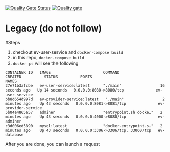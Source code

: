 [![Quality Gate Status](https://sonarcloud.io/api/project_badges/measure?project=NUS-EVCHARGE_ev-provider-service&metric=alert_status)](https://sonarcloud.io/summary/new_code?id=NUS-EVCHARGE_ev-provider-service)
[![Quality gate](https://sonarcloud.io/api/project_badges/quality_gate?project=NUS-EVCHARGE_ev-provider-service)](https://sonarcloud.io/summary/new_code?id=NUS-EVCHARGE_ev-provider-service)

# Legacy (do not follow)

#Steps

1. checkout ev-user-service and `docker-compose build`
2. in this repo, `docker-compose build`
3. `docker ps` will see the following

```
CONTAINER ID   IMAGE                       COMMAND                  CREATED          STATUS          PORTS                               NAMES
27e71b3afcbe   ev-user-service:latest      "./main"                 16 seconds ago   Up 14 seconds   0.0.0.0:8080->8080/tcp              ev-user-service
bb8d654d997d   ev-provider-service:latest   "./main"                 2 minutes ago    Up 43 seconds   0.0.0.0:8081->8081/tcp              ev-provider-service
5b04e4865a57   adminer                     "entrypoint.sh docke…"   2 minutes ago    Up 43 seconds   0.0.0.0:4000->8080/tcp              ev-adminer
c3d006ed5890   mysql:latest                "docker-entrypoint.s…"   2 minutes ago    Up 43 seconds   0.0.0.0:3306->3306/tcp, 33060/tcp   ev-database
```

After you are done, you can launch a request
